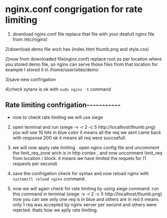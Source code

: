 # nginx.conf congrigation for rate limiting

1) download nginx.conf file replace that file with your deafult nginx file from /etc/niginx/

2)download demo file wich has  (index.html thumb.png and style.css)

2)now from downloaded file(nginx.conf) replace root as per  location where you stored demo file, so nginx can serve those files from that location 
for example I stored it in /home/user/sites/demo

3)save new confrigation 

4)check sytanx is ok with  ``` sudo nginx -t ``` command 

## Rate limiting confrigation-----------
						

* now to check rate limiting we will use siege 

2) open terminal and run (siege -v -r 2 -c 5  http://localhost/thumb.png) you will see 10 hits in blue color it means all the req we sent came back with response 200 ok it means all req were succsefull.

3) we will now apply rate limiting . open nginx config file and uncomment the limit_req_zone wich is in http contex , and now uncomment limit_req from location /  block.  it means we have limited the requets for (1 requests per second)  

4) save the confrigation check  for syntax and now reload nginx with ``` systemctl reload nginx ``` command.

5) now we will again check for rate limiting by using siege command. run this command in terminal (siege -v -r 2 -c 5  http://localhost/thumb.png) now you can see only one req is in blue and others are in red it means only 1 req was accepted by nginx server per second and others were rejected.
thats how we aplly rate limiting.
